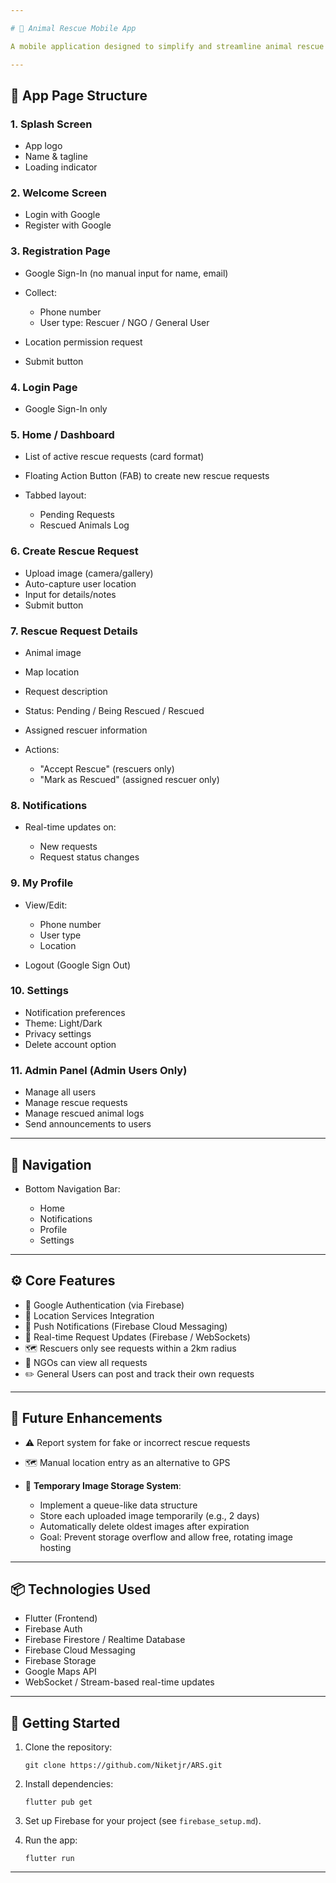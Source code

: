```yaml
---

# 🐾 Animal Rescue Mobile App

A mobile application designed to simplify and streamline animal rescue operations by connecting rescuers, NGOs, and general users in real-time. The app utilizes Firebase, Google Authentication, location services, and push notifications to provide a responsive and interactive rescue ecosystem.

---
```


## 📱 App Page Structure

### 1. Splash Screen

* App logo
* Name & tagline
* Loading indicator

### 2. Welcome Screen

* Login with Google
* Register with Google

### 3. Registration Page

* Google Sign-In (no manual input for name, email)
* Collect:

    * Phone number
    * User type: Rescuer / NGO / General User
* Location permission request
* Submit button

### 4. Login Page

* Google Sign-In only

### 5. Home / Dashboard

* List of active rescue requests (card format)
* Floating Action Button (FAB) to create new rescue requests
* Tabbed layout:

    * Pending Requests
    * Rescued Animals Log

### 6. Create Rescue Request

* Upload image (camera/gallery)
* Auto-capture user location
* Input for details/notes
* Submit button

### 7. Rescue Request Details

* Animal image
* Map location
* Request description
* Status: Pending / Being Rescued / Rescued
* Assigned rescuer information
* Actions:

    * "Accept Rescue" (rescuers only)
    * "Mark as Rescued" (assigned rescuer only)

### 8. Notifications

* Real-time updates on:

    * New requests
    * Request status changes

### 9. My Profile

* View/Edit:

    * Phone number
    * User type
    * Location
* Logout (Google Sign Out)

### 10. Settings

* Notification preferences
* Theme: Light/Dark
* Privacy settings
* Delete account option

### 11. Admin Panel (Admin Users Only)

* Manage all users
* Manage rescue requests
* Manage rescued animal logs
* Send announcements to users

---

## 🔗 Navigation

* Bottom Navigation Bar:

    * Home
    * Notifications
    * Profile
    * Settings

---

## ⚙️ Core Features

* 🔐 Google Authentication (via Firebase)
* 📍 Location Services Integration
* 🚨 Push Notifications (Firebase Cloud Messaging)
* 🔄 Real-time Request Updates (Firebase / WebSockets)
* 🗺 Rescuers only see requests within a 2km radius
* 🧭 NGOs can view all requests
* ✏️ General Users can post and track their own requests

---

## 🔮 Future Enhancements

* ⚠️ Report system for fake or incorrect rescue requests
* 🗺 Manual location entry as an alternative to GPS
* 🧹 **Temporary Image Storage System**:

    * Implement a queue-like data structure
    * Store each uploaded image temporarily (e.g., 2 days)
    * Automatically delete oldest images after expiration
    * Goal: Prevent storage overflow and allow free, rotating image hosting

---

## 📦 Technologies Used

* Flutter (Frontend)
* Firebase Auth
* Firebase Firestore / Realtime Database
* Firebase Cloud Messaging
* Firebase Storage
* Google Maps API
* WebSocket / Stream-based real-time updates

---

## 🚀 Getting Started

1. Clone the repository:

   ```
   git clone https://github.com/Niketjr/ARS.git
   ```
2. Install dependencies:

   ```
   flutter pub get
   ```
3. Set up Firebase for your project (see `firebase_setup.md`).
4. Run the app:

   ```
   flutter run
   ```

---

